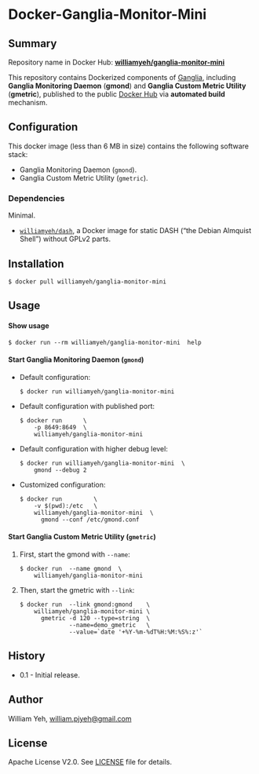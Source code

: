 Docker-Ganglia-Monitor-Mini
==============

## Summary

Repository name in Docker Hub: **[williamyeh/ganglia-monitor-mini](https://registry.hub.docker.com/u/williamyeh/ganglia-monitor-mini/)**

This repository contains Dockerized components of [Ganglia](http://ganglia.sourceforge.net/), including **Ganglia Monitoring Daemon** (**gmond**) and **Ganglia Custom Metric Utility** (**gmetric**), published to the public [Docker Hub](https://registry.hub.docker.com/) via **automated build** mechanism.



## Configuration

This docker image (less than 6 MB in size) contains the following software stack:

- Ganglia Monitoring Daemon (`gmond`).
- Ganglia Custom Metric Utility (`gmetric`).

### Dependencies

Minimal.

- [`williamyeh/dash`](https://registry.hub.docker.com/u/williamyeh/dash/), a Docker image for static DASH (“the Debian Almquist Shell”) without GPLv2 parts.




## Installation

   ```
   $ docker pull williamyeh/ganglia-monitor-mini
   ```


## Usage


#### Show usage

```
$ docker run --rm williamyeh/ganglia-monitor-mini  help
```

#### Start Ganglia Monitoring Daemon (`gmond`)

- Default configuration:
  ```
  $ docker run williamyeh/ganglia-monitor-mini
  ```

- Default configuration with published port:
  ```
  $ docker run      \
      -p 8649:8649  \
      williamyeh/ganglia-monitor-mini
  ```

- Default configuration with higher debug level:
  ```
  $ docker run williamyeh/ganglia-monitor-mini  \
      gmond --debug 2
  ```

- Customized configuration:
  ```
  $ docker run         \
      -v $(pwd):/etc   \
      williamyeh/ganglia-monitor-mini  \
        gmond --conf /etc/gmond.conf
  ```

#### Start Ganglia Custom Metric Utility (`gmetric`)


1. First, start the gmond with `--name`:

   ```
   $ docker run  --name gmond  \
       williamyeh/ganglia-monitor-mini
   ```

2. Then, start the gmetric with `--link`:

   ```
   $ docker run  --link gmond:gmond    \
       williamyeh/ganglia-monitor-mini \
         gmetric -d 120 --type=string  \
                 --name=demo_gmetric   \
                 --value=`date '+%Y-%m-%dT%H:%M:%S%:z'`
   ```

## History

- 0.1 - Initial release.


## Author

William Yeh, william.pjyeh@gmail.com


## License

Apache License V2.0.  See [LICENSE](LICENSE) file for details.
